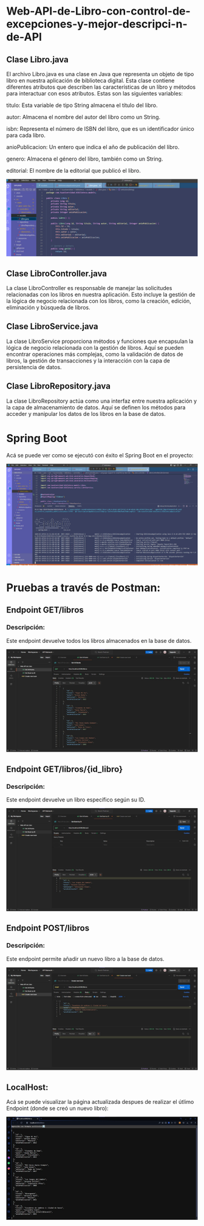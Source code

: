 # Web-API-de-Libro-con-control-de-excepciones-y-mejor-descripci-n-de-API
## Clase Libro.java
El archivo Libro.java es una clase en Java que representa un objeto de tipo libro en nuestra aplicación de biblioteca digital. Esta clase contiene diferentes atributos que describen las características de un libro y métodos para interactuar con esos atributos.
Estas son las siguientes variables:

titulo: Esta variable de tipo String almacena el título del libro.

autor: Almacena el nombre del autor del libro como un String.

isbn: Representa el número de ISBN del libro, que es un identificador único para cada libro.

anioPublicacion: Un entero que indica el año de publicación del libro.

genero: Almacena el género del libro, también como un String.

editorial: El nombre de la editorial que publicó el libro.

![Code de la clase libro](https://raw.githubusercontent.com/mamf1209/libros/main/libro.jpg)

## Clase LibroController.java
La clase LibroController es responsable de manejar las solicitudes relacionadas con los libros en nuestra aplicación. Esto incluye la gestión de la lógica de negocio relacionada con los libros, como la creación, edición, eliminación y búsqueda de libros.
## Clase LibroService.java
La clase LibroService proporciona métodos y funciones que encapsulan la lógica de negocio relacionada con la gestión de libros. Aquí se pueden encontrar operaciones más complejas, como la validación de datos de libros, la gestión de transacciones y la interacción con la capa de persistencia de datos.
## Clase LibroRepository.java
La clase LibroRepository actúa como una interfaz entre nuestra aplicación y la capa de almacenamiento de datos. Aquí se definen los métodos para acceder y manipular los datos de los libros en la base de datos.

# Spring Boot

Acá se puede ver como se ejecutó con éxito el Spring Boot en el proyecto:

![Ejecución de Spring Boot](https://raw.githubusercontent.com/mamf1209/libros/main/EjecucionSpring.jpg)

# Pruebas a través de Postman:
## Endpoint GET/libros
### Descripción:
Este endpoint devuelve todos los libros almacenados en la base de datos.

![Obtener todos los libros](https://raw.githubusercontent.com/mamf1209/libros/main/GetAllBook.jpg)

## Endpoint GET/libros/{id_libro}
### Descripción:
Este endpoint devuelve un libro específico según su ID.

![Obtener libro por ID](https://raw.githubusercontent.com/mamf1209/libros/main/GetID.jpg)

## Endpoint POST/libros
### Descripción:
Este endpoint permite añadir un nuevo libro a la base de datos.

![Crear libro](https://raw.githubusercontent.com/mamf1209/libros/main/Create.jpg)

## LocalHost:
Acá se puede visualizar la página actualizada despues de realizar el útlimo Endpoint (donde se creó un nuevo libro):

![Imagen de localhost](https://raw.githubusercontent.com/mamf1209/libros/main/localhost1.jpg)
